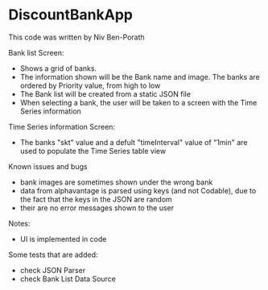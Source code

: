 # DiscountBankApp

This code was written by Niv Ben-Porath

Bank list Screen:
* Shows a grid of banks.
* The information shown will be the Bank name and image. The banks are ordered by Priority value, from high to low
* The Bank list will be created from a static JSON file
* When selecting a bank, the user will be taken to a screen with the Time Series information

Time Series information Screen:
* The banks "skt" value and a defult "timeInterval" value of "1min" are used to populate the Time Series table view


Known issues and bugs
* bank images are sometimes shown under the wrong bank
* data from alphavantage is parsed using keys (and not Codable), due to the fact that the keys in the JSON are random
* their are no error messages shown to the user

Notes:
* UI is implemented in code


Some tests that are added:
* check JSON Parser
* check Bank List Data Source 





